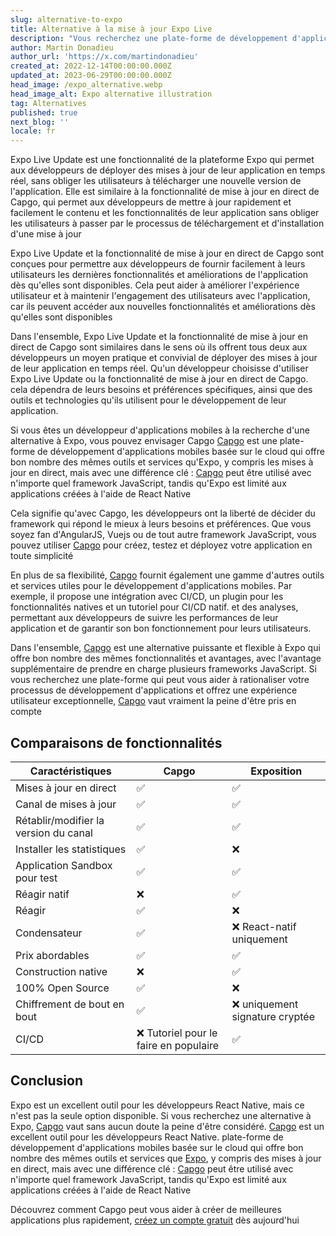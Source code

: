 ```yaml
---
slug: alternative-to-expo
title: Alternative à la mise à jour Expo Live
description: "Vous recherchez une plate-forme de développement d'applications mobiles offrant la commodité des mises à jour en direct d'Expo sans la limitation d'être liée à React Native\_? Découvrez Capgo."
author: Martin Donadieu
author_url: 'https://x.com/martindonadieu'
created_at: 2022-12-14T00:00:00.000Z
updated_at: 2023-06-29T00:00:00.000Z
head_image: /expo_alternative.webp
head_image_alt: Expo alternative illustration
tag: Alternatives
published: true
next_blog: ''
locale: fr
---
```


Expo Live Update est une fonctionnalité de la plateforme Expo qui permet aux développeurs de déployer des mises à jour de leur application en temps réel, sans obliger les utilisateurs à télécharger une nouvelle version de l'application. Elle est similaire à la fonctionnalité de mise à jour en direct de Capgo, qui permet aux développeurs de mettre à jour rapidement et facilement le contenu et les fonctionnalités de leur application sans obliger les utilisateurs à passer par le processus de téléchargement et d'installation d'une mise à jour

Expo Live Update et la fonctionnalité de mise à jour en direct de Capgo sont conçues pour permettre aux développeurs de fournir facilement à leurs utilisateurs les dernières fonctionnalités et améliorations de l'application dès qu'elles sont disponibles. Cela peut aider à améliorer l'expérience utilisateur et à maintenir l'engagement des utilisateurs avec l'application, car ils peuvent accéder aux nouvelles fonctionnalités et améliorations dès qu'elles sont disponibles

Dans l'ensemble, Expo Live Update et la fonctionnalité de mise à jour en direct de Capgo sont similaires dans le sens où ils offrent tous deux aux développeurs un moyen pratique et convivial de déployer des mises à jour de leur application en temps réel. Qu'un développeur choisisse d'utiliser Expo Live Update ou la fonctionnalité de mise à jour en direct de Capgo. cela dépendra de leurs besoins et préférences spécifiques, ainsi que des outils et technologies qu'ils utilisent pour le développement de leur application.



Si vous êtes un développeur d'applications mobiles à la recherche d'une alternative à Expo, vous pouvez envisager Capgo [Capgo](/register/) est une plate-forme de développement d'applications mobiles basée sur le cloud qui offre bon nombre des mêmes outils et services qu'Expo, y compris les mises à jour en direct, mais avec une différence clé : [Capgo](/register/) peut être utilisé avec n'importe quel framework JavaScript, tandis qu'Expo est limité aux applications créées à l'aide de React Native

Cela signifie qu'avec Capgo, les développeurs ont la liberté de décider du framework qui répond le mieux à leurs besoins et préférences. Que vous soyez fan d'AngularJS, Vuejs ou de tout autre framework JavaScript, vous pouvez utiliser [Capgo](/register/) pour créez, testez et déployez votre application en toute simplicité

En plus de sa flexibilité, [Capgo](/register/) fournit également une gamme d'autres outils et services utiles pour le développement d'applications mobiles. Par exemple, il propose une intégration avec CI/CD, un plugin pour les fonctionnalités natives et un tutoriel pour CI/CD natif. et des analyses, permettant aux développeurs de suivre les performances de leur application et de garantir son bon fonctionnement pour leurs utilisateurs.

Dans l'ensemble, [Capgo](/register/) est une alternative puissante et flexible à Expo qui offre bon nombre des mêmes fonctionnalités et avantages, avec l'avantage supplémentaire de prendre en charge plusieurs frameworks JavaScript. Si vous recherchez une plate-forme qui peut vous aider à rationaliser votre processus de développement d'applications et offrez une expérience utilisateur exceptionnelle, [Capgo](/register/) vaut vraiment la peine d'être pris en compte


## Comparaisons de fonctionnalités

| Caractéristiques | Capgo | Exposition |
| --- | --- | --- |
| Mises à jour en direct | ✅ | ✅ |
| Canal de mises à jour | ✅ | ✅ |
| Rétablir/modifier la version du canal | ✅ | ✅ |
| Installer les statistiques | ✅ | ❌ |
| Application Sandbox pour test | ✅ | ✅ |
| Réagir natif | ❌ | ✅ |
| Réagir | ✅ | ❌ |
| Condensateur | ✅ | ❌ React-natif uniquement |
| Prix ​​abordables | ✅ | ✅ |
| Construction native | ❌ | ✅ |
| 100% Open Source | ✅ | ❌ |
| Chiffrement de bout en bout | ✅ | ❌ uniquement signature cryptée |
| CI/CD | ❌ Tutoriel pour le faire en populaire | ✅ |

## Conclusion

Expo est un excellent outil pour les développeurs React Native, mais ce n'est pas la seule option disponible. Si vous recherchez une alternative à Expo, [Capgo](/register/) vaut sans aucun doute la peine d'être considéré. [Capgo](/register/) est un excellent outil pour les développeurs React Native. plate-forme de développement d'applications mobiles basée sur le cloud qui offre bon nombre des mêmes outils et services que [Expo](https://expodev/), y compris des mises à jour en direct, mais avec une différence clé : [Capgo](/register/) peut être utilisé avec n'importe quel framework JavaScript, tandis qu'Expo est limité aux applications créées à l'aide de React Native

Découvrez comment Capgo peut vous aider à créer de meilleures applications plus rapidement, [créez un compte gratuit](/register/) dès aujourd'hui